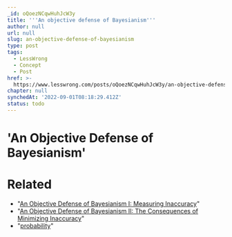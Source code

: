 ```yaml
---
_id: oQoezNCqwHuhJcW3y
title: '''An objective defense of Bayesianism'''
author: null
url: null
slug: an-objective-defense-of-bayesianism
type: post
tags:
  - LessWrong
  - Concept
  - Post
href: >-
  https://www.lesswrong.com/posts/oQoezNCqwHuhJcW3y/an-objective-defense-of-bayesianism
chapter: null
synchedAt: '2022-09-01T08:18:29.412Z'
status: todo
---
```


# 'An Objective Defense of Bayesianism'

# Related

- "[An Objective Defense of Bayesianism I: Measuring Inaccuracy](http://commonsenseatheism.com/wp-content/uploads/2011/09/Leitgeb-Pettigrew-An-objective-justification-of-Bayesianism-I-measuring-inaccuracy.pdf)"
- "[An Objective Defense of Bayesianism II: The Consequences of Minimizing Inaccuracy](http://commonsenseatheism.com/wp-content/uploads/2011/09/Leitgeb-Pettigrew-An-objective-justification-of-Bayesianism-II-the-consequences-of-minimizing-inaccuracy.pdf)"
- "[probability](http://eis.bris.ac.uk/~rp3959/papers/interpsprobart6.pdf)"
